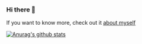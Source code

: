 ### Hi there 👋

<!--
**HondryTravis/HondryTravis** is a ✨ _special_ ✨ repository because its `README.md` (this file) appears on your GitHub profile.

Here are some ideas to get you started:

- 🔭 I’m currently working on ...
- 🌱 I’m currently learning ...
- 👯 I’m looking to collaborate on ...
- 🤔 I’m looking for help with ...
- 💬 Ask me about ...
- 📫 How to reach me: ...
- 😄 Pronouns: ...
- ⚡ Fun fact: ...
-->

If you want to know more, check out it [about myself](https://hondrytravis.github.io/)

[![Anurag's github stats](https://github-readme-stats.vercel.app/api?username=HondryTravis)](https://github.com/anuraghazra/github-readme-stats)
